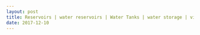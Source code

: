 ```yaml
---
layout: post
title: Reservoirs | water reservoirs | Water Tanks | water storage | vinyl liners
date: 2017-12-10
---
```


